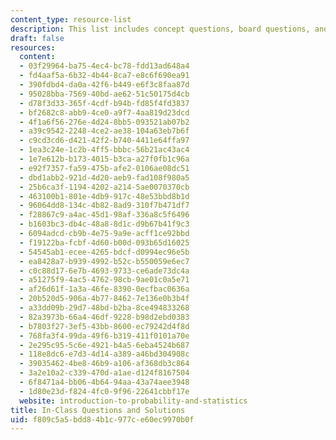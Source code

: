 ```yaml
---
content_type: resource-list
description: This list includes concept questions, board questions, and their solutions.
draft: false
resources:
  content:
  - 03f29964-ba75-4ec4-bc78-fdd13ad648a4
  - fd4aaf5a-6b32-4b44-8ca7-e8c6f690ea91
  - 390fdbd4-da0a-42f6-b449-e6f3c8faa87d
  - 95028bba-7569-40bd-ae62-51c50175d4cb
  - d78f3d33-365f-4cdf-b94b-fd85f4fd3837
  - bf2682c8-abb9-4ce0-a9f7-4aa819d23dcd
  - 4f1a6f56-276e-4d24-8bb5-093521ab07b2
  - a39c9542-2248-4ce2-ae38-104a63eb7b6f
  - c9cd3cd6-d421-42f2-b740-4411e64ffa97
  - 1ea3c24e-1c2b-4ff5-bbbc-56b21ac43ac4
  - 1e7e612b-b173-4015-b3ca-a27f0fb1c96a
  - e92f7357-fa59-475b-afe2-0106ae08dc51
  - dbd1abb2-921d-4d20-aeb9-fad108f980a5
  - 25b6ca3f-1194-4202-a214-5ae0070370cb
  - 463100b1-801e-4db9-917c-48e53bbd8b1d
  - 96064dd8-134c-4b82-8ad9-310f7b471df7
  - f28867c9-a4ac-45d1-98af-336a8c5f6496
  - b1603bc3-db4c-48a8-8d1c-d9b67b41f9c3
  - 6094adcd-cb9b-4e75-9a9e-acff1ce92bbd
  - f19122ba-fcbf-4d60-b00d-093b65d16025
  - 54545ab1-ecee-4265-bdcf-d0994ec96e5b
  - ea8428a7-b939-4992-b52c-b550059e6ec7
  - c0c88d17-6e7b-4693-9733-ce6ade73dc4a
  - a51275f9-4ac5-4762-98cb-9ae01c0a5e71
  - af26d61f-1a3a-46fe-8390-0ecfbac0636a
  - 20b520d5-906a-4b77-8462-7e136e0b3b4f
  - a33dd09b-29d7-48bd-b2ba-8ce494833268
  - 82a3973b-66a4-46df-9228-b98d2ebd0383
  - b7803f27-3ef5-43bb-8600-ec79242d4f8d
  - 768fa3f4-99da-49f6-b319-411f0101a70e
  - 2e295c95-5c6e-4921-b4a5-6eba4524b687
  - 118e8dc6-e7d3-4d14-a389-a46bd304908c
  - 39035462-4be8-46b9-a106-af368db3c864
  - 3a2e10a2-c339-470d-a1ae-d124f8167504
  - 6f8471a4-bb06-4b64-94aa-43a74aee3948
  - 1d80e23d-f824-4fc0-9f96-22641cbbf17e
  website: introduction-to-probability-and-statistics
title: In-Class Questions and Solutions
uid: f809c5a5-bdd8-4b1c-977c-e60ec9970b0f
---
```

